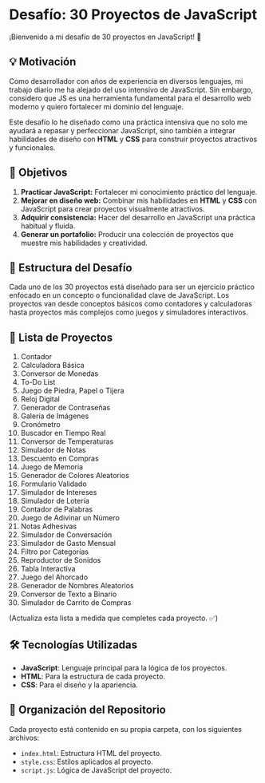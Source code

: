 # Desafío: 30 Proyectos de JavaScript

¡Bienvenido a mi desafío de 30 proyectos en JavaScript! 🎉

## 💡 Motivación

Como desarrollador con años de experiencia en diversos lenguajes, mi trabajo diario me ha alejado del uso intensivo de JavaScript. Sin embargo, considero que JS es una herramienta fundamental para el desarrollo web moderno y quiero fortalecer mi dominio del lenguaje.

Este desafío lo he diseñado como una práctica intensiva que no solo me ayudará a repasar y perfeccionar JavaScript, sino también a integrar habilidades de diseño con **HTML** y **CSS** para construir proyectos atractivos y funcionales.

## 🎯 Objetivos

1. **Practicar JavaScript:** Fortalecer mi conocimiento práctico del lenguaje.
2. **Mejorar en diseño web:** Combinar mis habilidades en **HTML** y **CSS** con JavaScript para crear proyectos visualmente atractivos.
3. **Adquirir consistencia:** Hacer del desarrollo en JavaScript una práctica habitual y fluida.
4. **Generar un portafolio:** Producir una colección de proyectos que muestre mis habilidades y creatividad.

## 📜 Estructura del Desafío

Cada uno de los 30 proyectos está diseñado para ser un ejercicio práctico enfocado en un concepto o funcionalidad clave de JavaScript. Los proyectos van desde conceptos básicos como contadores y calculadoras hasta proyectos más complejos como juegos y simuladores interactivos.

## 🚀 Lista de Proyectos

1. Contador
2. Calculadora Básica
3. Conversor de Monedas
4. To-Do List
5. Juego de Piedra, Papel o Tijera
6. Reloj Digital
7. Generador de Contraseñas
8. Galería de Imágenes
9. Cronómetro
10. Buscador en Tiempo Real
11. Conversor de Temperaturas
12. Simulador de Notas
13. Descuento en Compras
14. Juego de Memoria
15. Generador de Colores Aleatorios
16. Formulario Validado
17. Simulador de Intereses
18. Simulador de Lotería
19. Contador de Palabras
20. Juego de Adivinar un Número
21. Notas Adhesivas
22. Simulador de Conversación
23. Simulador de Gasto Mensual
24. Filtro por Categorías
25. Reproductor de Sonidos
26. Tabla Interactiva
27. Juego del Ahorcado
28. Generador de Nombres Aleatorios
29. Conversor de Texto a Binario
30. Simulador de Carrito de Compras

(Actualiza esta lista a medida que completes cada proyecto. ✅)

## 🛠️ Tecnologías Utilizadas

- **JavaScript**: Lenguaje principal para la lógica de los proyectos.
- **HTML**: Para la estructura de cada proyecto.
- **CSS**: Para el diseño y la apariencia.

## 📂 Organización del Repositorio

Cada proyecto está contenido en su propia carpeta, con los siguientes archivos:
- `index.html`: Estructura HTML del proyecto.
- `style.css`: Estilos aplicados al proyecto.
- `script.js`: Lógica de JavaScript del proyecto.
